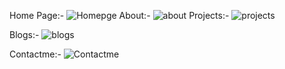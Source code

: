 Home Page:-
![Homepge](https://github.com/AnmolBrahmbhatt/Portfolio_Main/assets/159682892/b2df77ba-96f7-4aa6-abfa-132c22c85b64)
About:-
![about](https://github.com/AnmolBrahmbhatt/Portfolio_Main/assets/159682892/f8c3409a-32c8-47a2-a457-7431777473e2)
Projects:-
![projects](https://github.com/AnmolBrahmbhatt/Portfolio_Main/assets/159682892/ef3247c1-8b6d-45d5-ba98-2b068afe03ba)

Blogs:-
![blogs](https://github.com/AnmolBrahmbhatt/Portfolio_Main/assets/159682892/5b7af91b-3609-4fa3-a761-4f0650a4582e)

Contactme:-
![Contactme](https://github.com/AnmolBrahmbhatt/Portfolio_Main/assets/159682892/23986766-ab0f-4692-b043-e3aaf985f8f4)
